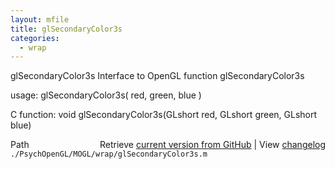 ```yaml
---
layout: mfile
title: glSecondaryColor3s
categories:
  - wrap
---
```


glSecondaryColor3s  Interface to OpenGL function glSecondaryColor3s

usage:  glSecondaryColor3s\( red, green, blue \)

C function:  void glSecondaryColor3s\(GLshort red, GLshort green, GLshort blue\)


<div class="code_header" style="text-align:right;">
  <span style="float:left;">Path&nbsp;&nbsp;</span> <span class="counter">Retrieve <a href=
  "https://raw.github.com/Psychtoolbox-3/Psychtoolbox-3/beta/./PsychOpenGL/MOGL/wrap/glSecondaryColor3s.m">current version from GitHub</a> | View <a href=
  "https://github.com/Psychtoolbox-3/Psychtoolbox-3/commits/beta/./PsychOpenGL/MOGL/wrap/glSecondaryColor3s.m">changelog</a></span>
</div>
<div class="code">
  <code>./PsychOpenGL/MOGL/wrap/glSecondaryColor3s.m</code>
</div>
